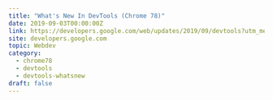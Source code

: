 ```yaml
---
title: "What's New In DevTools (Chrome 78)"
date: 2019-09-03T00:00:00Z
link: https://developers.google.com/web/updates/2019/09/devtools?utm_medium=RSS&utm_source=hune
site: developers.google.com
topic: Webdev
category:
  - chrome78
  - devtools
  - devtools-whatsnew
draft: false
---
```

